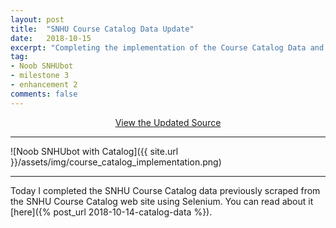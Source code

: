 ```yaml
---
layout: post
title:  "SNHU Course Catalog Data Update"
date:   2018-10-15
excerpt: "Completing the implementation of the Course Catalog Data and Hash Table into Noob SNHUbot."
tag:
- Noob SNHUbot
- milestone 3
- enhancement 2
comments: false
---
```


<center><a href="https://github.com/gsfellis/noob_snhubot/tree/feature_snhucatalog" target="_blank" class="btn btn-success">View the Updated Source</a></center>

---

![Noob SNHUbot with Catalog]({{ site.url }}/assets/img/course_catalog_implementation.png)

---

Today I completed the SNHU Course Catalog data previously scraped from the SNHU Course Catalog web site using Selenium.  You can read about it [here]({% post_url 2018-10-14-catalog-data %}).

